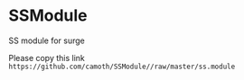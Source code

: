 # SSModule
SS module for surge

Please copy this link `https://github.com/camoth/SSModule//raw/master/ss.module`
